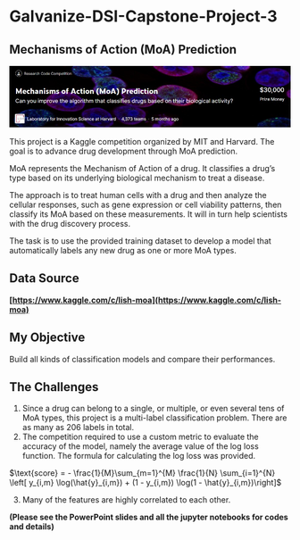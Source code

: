 # **Galvanize-DSI-Capstone-Project-3**


## **Mechanisms of Action (MoA) Prediction**

![](images/moa.jpg)

This project is a Kaggle competition organized by MIT and Harvard. The goal is to advance drug development through MoA prediction.

MoA represents the Mechanism of Action of a drug. It classifies a drug’s type based on its underlying biological mechanism to treat a disease. 

The approach is to treat human cells with a drug and then analyze the cellular responses, such as gene expression or cell viability patterns, then classify its MoA based on these measurements. It will in turn help scientists with the drug discovery process.

The task is to use the provided training dataset to develop a model that automatically labels any new drug as one or more MoA types. 

## **Data Source**

**[https://www.kaggle.com/c/lish-moa](https://www.kaggle.com/c/lish-moa)**



## **My Objective** 

Build all kinds of classification models and compare their performances.


## **The Challenges**

1. Since a drug can belong to a single, or multiple, or even several tens of MoA types, this project is a multi-label classification problem. There are as many as 206 labels in total. 
2. The competition required to use a custom metric to evaluate the accuracy of the model, namely the average value of the log loss function. The formula for calculating the log loss was provided.
 
$\text{score} = - \frac{1}{M}\sum_{m=1}^{M} \frac{1}{N} \sum_{i=1}^{N} \left[ y_{i,m} \log(\hat{y}_{i,m}) + (1 - y_{i,m}) \log(1 - \hat{y}_{i,m})\right]$

 
3. Many of the features are highly correlated to each other.

**(Please see the PowerPoint slides and all the jupyter notebooks for codes and details)**





